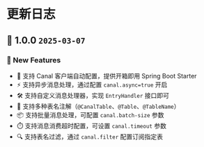 # 更新日志

## 🌈 1.0.0 `2025-03-07` 

### 🚀 New Features

- 🎉 支持 Canal 客户端自动配置，提供开箱即用 Spring Boot Starter
- ⚡️ 支持异步消息处理，通过配置 `canal.async=true` 开启
- 🛠️ 支持自定义消息处理器，实现 `EntryHandler` 接口即可
- 🔧 支持多种表名注解（`@CanalTable`、`@Table`、`@TableName`）
- 📦 支持批量消息处理，可配置 `canal.batch-size` 参数
- ⏱️ 支持消息消费超时配置，可设置 `canal.timeout` 参数
- 🔍 支持表名过滤，通过 `canal.filter` 配置订阅指定表
